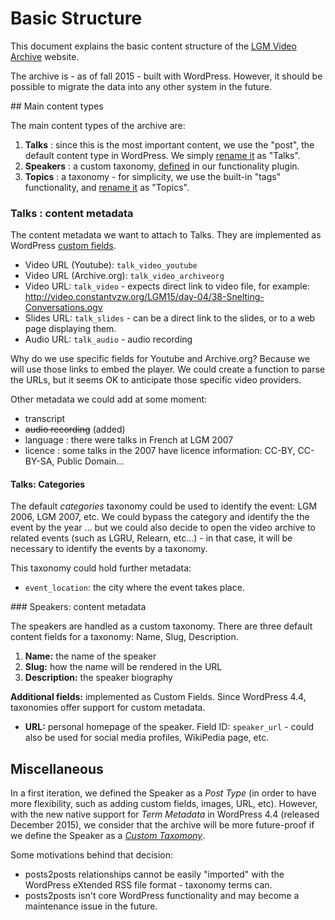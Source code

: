 # Basic Structure

This document explains the basic content structure of the [LGM Video Archive](http://libregraphicsmeeting.org/video/) website.

The archive is - as of fall 2015 - built with WordPress. However, it should be possible to migrate the data into any other system in the future.

## Main content types

The main content types of the archive are:

1. **Talks** : since this is the most important content, we use the "post", the default content type in WordPress. We simply [rename it](../plugins/lgm-video/lgm-talks.php) as "Talks".
2. **Speakers** : a custom taxonomy, [defined](../plugins/lgm-video/lgm-speakers.php) in our functionality plugin.
3. **Topics** : a taxonomy - for simplicity, we use the built-in "tags" functionality, and [rename it](../plugins/lgm-video/lgm-topics.php) as "Topics".

### Talks : content metadata

The content metadata we want to attach to Talks. They are implemented as WordPress [custom fields](https://codex.wordpress.org/Custom_Fields).

- Video URL (Youtube): `talk_video_youtube`
- Video URL (Archive.org): `talk_video_archiveorg`
- Video URL: `talk_video` - expects direct link to video file, for example: http://video.constantvzw.org/LGM15/day-04/38-Snelting-Conversations.ogv
- Slides URL: `talk_slides` - can be a direct link to the slides, or to a web page displaying them. 
- Audio URL: `talk_audio` - audio recording

Why do we use specific fields for Youtube and Archive.org? Because we will use those links to embed the player. We could create a function to parse the URLs, but it seems OK to anticipate those specific video providers.

Other metadata we could add at some moment: 

- transcript
- <del>audio recording</del> (added)
- language : there were talks in French at LGM 2007
- licence : some talks in the 2007 have licence information: CC-BY, CC-BY-SA, Public Domain...

#### Talks: Categories

The default *categories* taxonomy could be used to identify the event: LGM 2006, LGM 2007, etc. We could bypass the category and identify the the event by the year ... but we could also decide to open the video archive to related events (such as LGRU, Relearn, etc...) - in that case, it will be necessary to identify the events by a taxonomy.

This taxonomy could hold further metadata:

- `event_location`: the city where the event takes place.

### Speakers: content metadata

The speakers are handled as a custom taxonomy. There are three default content fields for a taxonomy: Name, Slug, Description.

1. **Name:** the name of the speaker
2. **Slug:** how the name will be rendered in the URL
3. **Description:** the speaker biography

**Additional fields:** implemented as Custom Fields. Since WordPress 4.4, taxonomies offer support for custom metadata. 

- **URL:** personal homepage of the speaker. Field ID: `speaker_url` - could also be used for social media profiles, WikiPedia page, etc.

## Miscellaneous

In a first iteration, we defined the Speaker as a *Post Type* (in order to have more flexibility, such as adding custom fields, images, URL, etc). However, with the new native support for *Term Metadata* in WordPress 4.4 (released December 2015), we consider that the archive will be more future-proof if we define the Speaker as a *[Custom Taxomony](https://codex.wordpress.org/Custom_Taxonomies#Custom_Taxonomies)*.

Some motivations behind that decision:
- posts2posts relationships cannot be easily "imported" with the WordPress eXtended RSS file format - taxonomy terms can.
- posts2posts isn't core WordPress functionality and may become a maintenance issue in the future.
